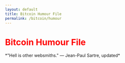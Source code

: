 ```yaml
---
layout: default
title: Bitcoin Humour File
permalink: /bitcoin/humour
---
```


<h1 class="c1" style="color:red;">Bitcoin Humour File</h1>
*"Hell is other websmiths." — Jean-Paul Sartre,
updated*
